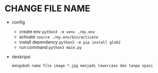 # CHANGE FILE NAME

- config
    - create env `python3 -m venv ./my.env`
    - activate `source ./my.env/bin/activate`
    - install dependency `python3 -m pip install glob2`
    - run command `python3 main.py`

- deskripsi
    ```
    mengubah nama file image *.jpg menjadi lowercase dan tanpa spasi
    ```
